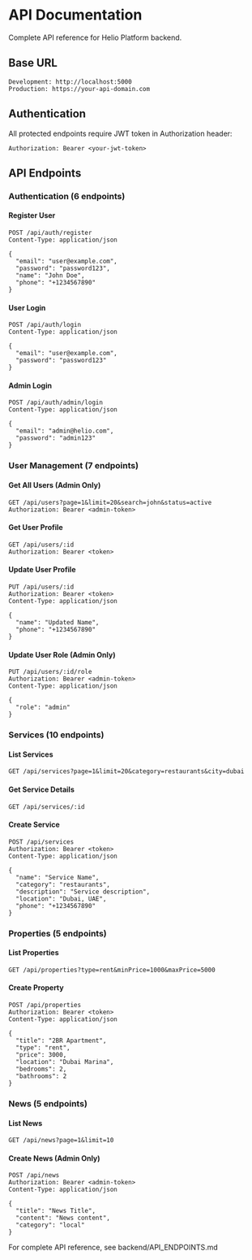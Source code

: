 # API Documentation

Complete API reference for Helio Platform backend.

## Base URL

```
Development: http://localhost:5000
Production: https://your-api-domain.com
```

## Authentication

All protected endpoints require JWT token in Authorization header:

```
Authorization: Bearer <your-jwt-token>
```

## API Endpoints

### Authentication (6 endpoints)

#### Register User
```http
POST /api/auth/register
Content-Type: application/json

{
  "email": "user@example.com",
  "password": "password123",
  "name": "John Doe",
  "phone": "+1234567890"
}
```

#### User Login
```http
POST /api/auth/login
Content-Type: application/json

{
  "email": "user@example.com",
  "password": "password123"
}
```

#### Admin Login
```http
POST /api/auth/admin/login
Content-Type: application/json

{
  "email": "admin@helio.com",
  "password": "admin123"
}
```

### User Management (7 endpoints)

#### Get All Users (Admin Only)
```http
GET /api/users?page=1&limit=20&search=john&status=active
Authorization: Bearer <admin-token>
```

#### Get User Profile
```http
GET /api/users/:id
Authorization: Bearer <token>
```

#### Update User Profile
```http
PUT /api/users/:id
Authorization: Bearer <token>
Content-Type: application/json

{
  "name": "Updated Name",
  "phone": "+1234567890"
}
```

#### Update User Role (Admin Only)
```http
PUT /api/users/:id/role
Authorization: Bearer <admin-token>
Content-Type: application/json

{
  "role": "admin"
}
```

### Services (10 endpoints)

#### List Services
```http
GET /api/services?page=1&limit=20&category=restaurants&city=dubai
```

#### Get Service Details
```http
GET /api/services/:id
```

#### Create Service
```http
POST /api/services
Authorization: Bearer <token>
Content-Type: application/json

{
  "name": "Service Name",
  "category": "restaurants",
  "description": "Service description",
  "location": "Dubai, UAE",
  "phone": "+1234567890"
}
```

### Properties (5 endpoints)

#### List Properties
```http
GET /api/properties?type=rent&minPrice=1000&maxPrice=5000
```

#### Create Property
```http
POST /api/properties
Authorization: Bearer <token>
Content-Type: application/json

{
  "title": "2BR Apartment",
  "type": "rent",
  "price": 3000,
  "location": "Dubai Marina",
  "bedrooms": 2,
  "bathrooms": 2
}
```

### News (5 endpoints)

#### List News
```http
GET /api/news?page=1&limit=10
```

#### Create News (Admin Only)
```http
POST /api/news
Authorization: Bearer <admin-token>
Content-Type: application/json

{
  "title": "News Title",
  "content": "News content",
  "category": "local"
}
```

For complete API reference, see backend/API_ENDPOINTS.md
